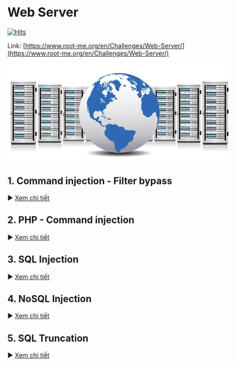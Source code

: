 # Web Server

[![Hits](https://hits.seeyoufarm.com/api/count/incr/badge.svg?url=https%3A%2F%2Fgithub.com%2FTienNHM%2Froot-me-ctf%2Ftree%2Fmaster%2FWeb-server&count_bg=%2379C83D&title_bg=%232D8FFF&icon=markdown.svg&icon_color=%23092753&title=Visitors&edge_flat=false)](https://hits.seeyoufarm.com)

Link: [https://www.root-me.org/en/Challenges/Web-Server/](https://www.root-me.org/en/Challenges/Web-Server/)

![](../images/web-server.jpg)

## 1. Command injection - Filter bypass

▶ [Xem chi tiết](Command%20injection%20-%20Filter%20bypass/)

## 2. PHP - Command injection

▶ [Xem chi tiết](PHP%20-%20Command%20injection/)

## 3. SQL Injection

▶ [Xem chi tiết](SQL%20Injection/)

## 4. NoSQL Injection

▶ [Xem chi tiết](NoSQL%20Injection/)

## 5. SQL Truncation

▶ [Xem chi tiết](SQL%20Truncation)